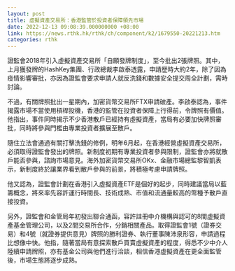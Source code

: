 ```yaml
---
layout: post
title: 虛擬資產交易所：香港監管於投資者保障領先市場
date: 2022-12-13 09:08:39.000000000 +08:00
link: https://news.rthk.hk/rthk/ch/component/k2/1679550-20221213.htm
categories: rthk
---
```


證監會2018年引入虛擬資產交易所「自願發牌制度」，至今批出2張牌照。其中，上月獲發牌的HashKey集團、行政總裁李啟泰透露，申請歷時大約2年，除了因為疫情影響審批，亦因為證監會要求申請人就反洗錢和數據安全提交周全計劃，需時討論。

不過，有關牌照批出一星期內，加密貨幣交易所FTX申請破產。李啟泰認為，事件揭露市場不當使用槓桿投機，香港的監管在投資者保障上行得前，令牌照有價值。他指出，事件同時揭示不少香港散戶已經持有虛擬資產，當局有必要加快牌照審批，同時將參與門檻由專業投資者擴展至散戶。

隨住立法會通過有關打擊洗錢的修例，明年6月起，在香港經營虛擬資產交易所，必須取得證監會發出的牌照。新制度初期有專業投資者參與限制，證監會亦將就散戶能否參與，諮詢市場意見。海外加密貨幣交易所OKx、金融市場總監黎智凱表示，新制度終於讓業界看到散戶參與的前景，將積極考慮申請牌照。

他又認為，證監會計劃在香港引入虛擬資產ETF是個好的起步，同時建議當局以藍籌概念，將來率先容許運行時間長、技術成熟、市值和流通量較高的幣種予散戶直接投資。

另外，證監會和金管局年初發出聯合通函，容許註冊中介機構與認可的8間虛擬資產基金管理公司，以及2間交易所合作，分銷相關產品。取得證監會1號（證券交易）和4號（就證券提供意見）牌照的勝利證券、執行董事陳沛泉形容，申請過程比想像中快。他指，隨著當局有意探索散戶買賣虛擬資產的程度，得悉不少中介人陸續申請牌照，亦有基金公司與他們進行洽談，相信香港虛擬資產在更全面監管後，市場生態將逐步成熟。
